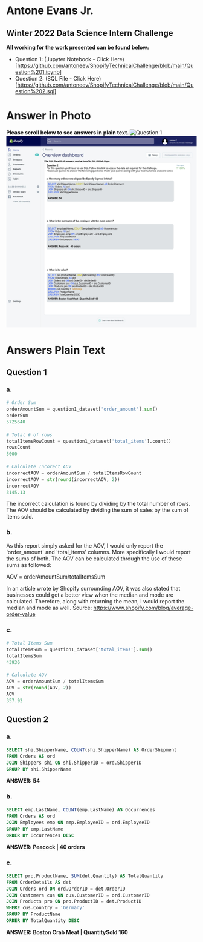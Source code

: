 # Antone Evans Jr.
## Winter 2022 Data Science Intern Challenge

<b> All working for the work presented can be found below: </b>
- Question 1: (Jupyter Notebook - Click Here)[https://github.com/antoneev/ShopifyTechnicalChallenge/blob/main/Question%201.ipynb]
- Question 2: (SQL File - Click Here)[https://github.com/antoneev/ShopifyTechnicalChallenge/blob/main/Question%202.sql]

# Answer in Photo
<b> Please scroll below to see answers in plain text. </b> 
![Question 1]((Question-1.jpg))
![Question 2](Question-2.jpg)

# Answers Plain Text
## Question 1
### a. 
```python
# Order Sum
orderAmountSum = question1_dataset['order_amount'].sum()
orderSum
5725640

# Total # of rows
totalItemsRowCount = question1_dataset['total_items'].count()
rowsCount
5000

# Calculate Incorect AOV
incorrectAOV = orderAmountSum / totalItemsRowCount
incorrectAOV = str(round(incorrectAOV, 2))
incorrectAOV
3145.13
```

The incorrect calculation is found by dividing by the total number of rows. The AOV should be calculated by dividing the sum of sales by the sum of items sold.

### b.

As this report simply asked for the AOV, I would only report the 'order_amount' and 'total_items' columns. More specifically I would report the sums of both. The AOV can be calculated through the use of these sums as followed:

AOV = orderAmountSum/totalItemsSum

In an article wrote by Shopify surrounding AOV, it was also stated that businesses could get a better view when the median and mode are calculated. Therefore, along with returning the mean, I would report the median and mode as well.
Source: https://www.shopify.com/blog/average-order-value

### c. 

```python
# Total Items Sum
totalItemsSum = question1_dataset['total_items'].sum()
totalItemsSum
43936

# Calculate AOV
AOV = orderAmountSum / totalItemsSum
AOV = str(round(AOV, 2))
AOV
357.92
```


## Question 2
### a.
```sql
SELECT shi.ShipperName, COUNT(shi.ShipperName) AS OrderShipment
FROM Orders AS ord
JOIN Shippers shi ON shi.ShipperID = ord.ShipperID
GROUP BY shi.ShipperName
```
<b> ANSWER: 54 </b>

### b.
```sql
SELECT emp.LastName, COUNT(emp.LastName) AS Occurrences 
FROM Orders AS ord
JOIN Employees emp ON emp.EmployeeID = ord.EmployeeID
GROUP BY emp.LastName
ORDER BY Occurrences DESC
```
<b> ANSWER: Peacock |  40 orders </b>

### c.
```sql
SELECT pro.ProductName, SUM(det.Quantity) AS TotalQuantity
FROM OrderDetails AS det
JOIN Orders ord ON ord.OrderID = det.OrderID
JOIN Customers cus ON cus.CustomerID = ord.CustomerID
JOIN Products pro ON pro.ProductID = det.ProductID
WHERE cus.Country = 'Germany'
GROUP BY ProductName
ORDER BY TotalQuantity DESC
```
<b> ANSWER: Boston Crab Meat | QuantitySold 160 </b>
